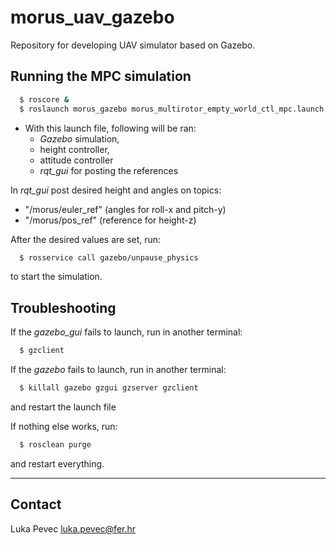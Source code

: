 # morus_uav_gazebo
Repository for developing UAV simulator based on Gazebo.

## Running the MPC simulation
```sh
  $ roscore &
  $ roslaunch morus_gazebo morus_multirotor_empty_world_ctl_mpc.launch MPC_control_run:=true
```

* With this launch file, following will be ran: 
    * _Gazebo_ simulation, 
    * height controller, 
    * attitude controller 
    * _rqt_gui_ for posting the references

In _rqt_gui_ post desired height and angles on topics:
* "/morus/euler_ref" (angles for roll-x and pitch-y)
* "/morus/pos_ref" (reference for height-z)

After the desired values are set, run:
```sh
  $ rosservice call gazebo/unpause_physics
```
to start the simulation.

## Troubleshooting
If the _gazebo_gui_ fails to launch, run in another terminal:
```sh
  $ gzclient
```

If the _gazebo_ fails to launch, run in another terminal:
```sh
  $ killall gazebo gzgui gzserver gzclient
```
and restart the launch file

If nothing else works, run:
```sh
  $ rosclean purge
```
and restart everything.

--------

Contact
-------
Luka Pevec luka.pevec@fer.hr